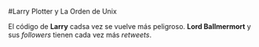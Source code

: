 #Larry Plotter y La Orden de Unix

El código de **Larry** cadsa vez se vuelve más peligroso.
**Lord Ballmermort** y sus *followers* tienen cada vez más *retweets*.
